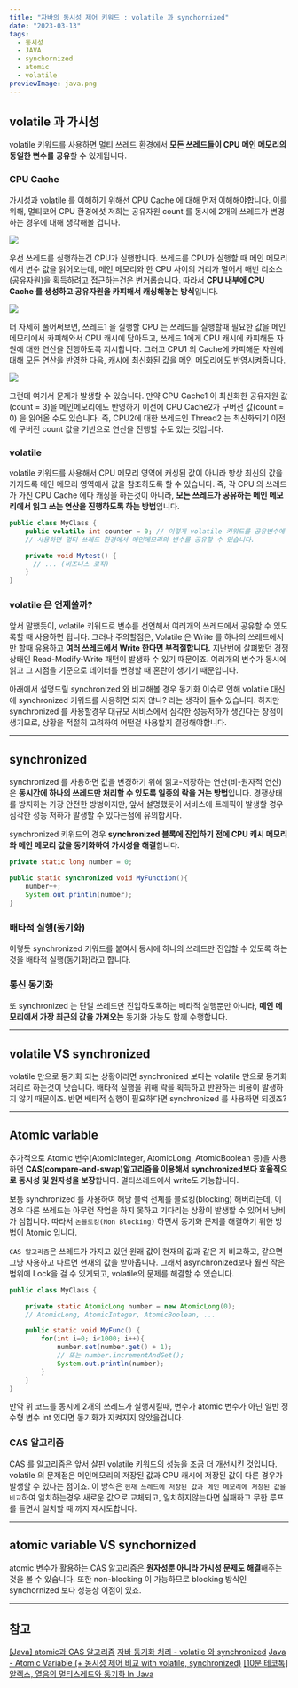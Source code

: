 ```yaml
---
title: "자바의 동시성 제어 키워드 : volatile 과 synchornized"
date: "2023-03-13"
tags:
  - 동시성
  - JAVA
  - synchornized
  - atomic
  - volatile
previewImage: java.png
---
```


## volatile 과 가시성

volatile 키워드를 사용하면 멀티 쓰레드 환경에서 **모든 쓰레드들이 CPU 메인 메모리의 동일한 변수를 공유**할 수 있게됩니다.

### CPU Cache

가시성과 volatile 를 이해하기 위해선 CPU Cache 에 대해 먼저 이해해야합니다. 이를 위해, 멀티코어 CPU 환경에섯 저희는 공유자원 count 를 동시에 2개의 쓰레드가 변경하는 경우에 대해 생각해볼 겁니다.

![](https://velog.velcdn.com/images/msung99/post/9011092c-c59f-4be2-82ee-41c9ca939017/image.png)

우선 쓰레드를 실행하는건 CPU가 실행합니다. 쓰레드를 CPU가 실행할 때 메인 메모리에서 변수 값을 읽어오는데, 메인 메모리와 한 CPU 사이의 거리가 멀어서 매번 리소스(공유자원)을 획득하려고 접근하는건은 번거롭습니다. 따라서 **CPU 내부에 CPU Cache 를 생성하고 공유자원을 카피해서 캐싱해놓는 방식**입니다.

![](https://velog.velcdn.com/images/msung99/post/75eb5816-cdb1-435a-bc8d-62434d37f1b6/image.png)

더 자세히 풀어써보면, 쓰레드1 을 실행할 CPU 는 쓰레드를 실행할때 필요한 값을 메인메모리에서 카피해와서 CPU 캐시에 담아두고, 쓰레드 1에게 CPU 캐시에 카피해둔 자원에 대한 연산을 진행하도록 지시합니다. 그러고 CPU1 의 Cache에 카피해둔 자원에 대해 모든 연산을 반영한 다음, 캐시에 최신화된 값을 메인 메모리에도 반영시켜줍니다.

![](https://velog.velcdn.com/images/msung99/post/0ded1c8f-b7ee-4337-8203-57ab7b34c413/image.png)

그런데 여기서 문제가 발생할 수 있습니다. 만약 CPU Cache1 이 최신화한 공유자원 값(count = 3)을 메인메모리에도 반영하기 이전에 CPU Cache2가 구버전 값(count = 0) 을 읽어올 수도 있습니다. 즉, CPU2에 대한 쓰레드인 Thread2 는 최신화되기 이전에 구버전 count 값을 기반으로 연산을 진행할 수도 있는 것입니다.

### volatile

volatile 키워드를 사용해서 CPU 메모리 영역에 캐싱된 값이 아니라 항상 최신의 값을 가지도록 메인 메모리 영역에서 값을 참조하도록 할 수 있습니다. 즉, 각 CPU 의 쓰레드가 가진 CPU Cache 에다 캐싱을 하는것이 아니라, **모든 쓰레드가 공유하는 메인 메모리에서 읽고 쓰는 연산을 진행하도록 하는 방법**입니다.

```java
public class MyClass {
	public volatile int counter = 0; // 이렇게 volatile 키워드를 공유변수에
    // 사용하면 멀티 쓰레드 환경에서 메인메모리의 변수를 공유할 수 있습니다.

    private void Mytest() {
 	  // ... (비즈니스 로직)
    }
}
```

### volatile 은 언제쓸까?

앞서 말했듯이, volatile 키워드로 변수를 선언해서 여러개의 쓰레드에서 공유할 수 있도록할 때 사용하면 됩니다. 그러나 주의할점은, Volatile 은 Write 를 하나의 쓰레드에서만 할때 유용하고 **여러 쓰레드에서 Write 한다면 부적절합니다.** 지난번에 살펴봤던 경쟁상태인 Read-Modify-Write 패턴이 발생하 수 있기 때문이죠.
여러개의 변수가 동시에 읽고 그 시점을 기준으로 데이터를 변경할 때 혼란이 생기기 때문입니다.

아래에서 설명드릴 synchronized 와 비교해볼 경우 동기화 이슈로 인해 volatile 대신에 synchronized 키워드를 사용하면 되지 않나? 라는 생각이 들수 있습니다. 하지만 synchronized 를 사용할경우 대규모 서비스에서 심각한 성능저하가 생긴다는 장점이 생기므로, 상황을 적절히 고려하여 어떤걸 사용할지 결정해야합니다.

---

## synchronized

synchronized 를 사용하면 값을 변경하기 위해 읽고-저장하는 연산(비-원자적 연산)은 **동시간에 하나의 쓰레드만 처리할 수 있도록 일종의 락을 거는 방법**입니다.
경쟁상태를 방지하는 가장 안전한 방벙이지만, 앞서 설명했듯이 서비스에 트래픽이 발생할 경우 심각한 성능 저하가 발생할 수 있다는점에 유의합시다.

synchronized 키워드의 경우 **synchronized 블록에 진입하기 전에 CPU 캐시 메모리와 메인 메모리 값을 동기화하여 가시성을 해결**합니다.

```java
private static long number = 0;

public static synchronized void MyFunction(){
	number++;
    System.out.println(number);
}
```

### 배타적 실행(동기화)

이렇듯 synchronized 키워드를 붙여서 동시에 하나의 쓰레드만 진입할 수 있도록 하는 것을 배타적 실행(동기화)라고 합니다.

### 통신 동기화

또 synchronized 는 단일 쓰레드만 진입하도록하는 배타적 실행뿐만 아니라, **메인 메모리에서 가장 최근의 값을 가져오는** 동기화 가능도 함께 수행합니다.

---

## volatile VS synchronized

volatile 만으로 동기화 되는 상황이라면 synchronized 보다는 volatile 만으로 동기화 처리르 하는것이 낫습니다. 배타적 실행을 위해 락을 획득하고 반환하는 비용이 발생하지 않기 때문이죠. 반면 배타적 실행이 필요하다면 synchronized 를 사용하면 되겠죠?

---

## Atomic variable

추가적으로 Atomic 변수(AtomicInteger, AtomicLong, AtomicBoolean 등)을 사용하면 **CAS(compare-and-swap)알고리즘을 이용해서 synchronized보다 효율적으로 동시성 및 원자성을 보장**합니다. 멀티쓰레드에서 write도 가능합니다.

보통 synchronized 를 사용하여 해당 블럭 전체를 블로킹(blocking) 해버리는데, 이 경우 다른 쓰레드는 아무런 작업을 하지 못하고 기다리는 상황이 발생할 수 있어서 낭비가 심합니다. 따라서 `논블로킹(Non Blocking)` 하면서 동기화 문제를 해결하기 위한 방법이 Atomic 입니다.

`CAS 알고리즘`은 쓰레드가 가지고 있던 원래 값이 현재의 값과 같은 지 비교하고, 같으면 그냥 사용하고 다르면 현재의 값을 받아옵니다. 그래서 asynchronized보다 훨씬 작은 범위에 Lock을 걸 수 있게되고, volatile의 문제를 해결할 수 있습니다.

```java
public class MyClass {

	private static AtomicLong number = new AtomicLong(0);
    // AtomicLong, AtomicInteger, AtomicBoolean, ...

	public static void MyFunc() {
    	for(int i=0; i<1000; i++){
			number.set(number.get() + 1);
        	// 또는 number.incrementAndGet();
    		System.out.println(number);
        }
	}
}
```

만약 위 코드를 동시에 2개의 쓰레드가 실행시킬때, 변수가 atomic 변수가 아닌 일반 정수형 변수 int 였다면 동기화가 지켜지지 않았을겁니다.

### CAS 알고리즘

CAS 를 알고리즘은 앞서 살핀 volatile 키워드의 성능을 조금 더 개선시킨 것입니다. volatile 의 문제점은 메인메모리의 저장된 값과 CPU 캐시에 저장된 값이 다른 경우가 발생할 수 있다는 점이죠.
이 방식은 `현재 쓰레드에 저장된 값과 메인 메모리에 저장된 값을 비교`하여 일치하는경우 새로운 값으로 교체되고, 일치하지않는다면 실패하고 무한 루프를 돌면서 일치할 때 까지 재시도합니다.

---

## atomic variable VS synchornized

atomic 변수가 활용하는 CAS 알고리즘은 **원자성뿐 아니라 가시성 문제도 해결**해주는 것을 볼 수 있습니다. 또한 non-blocking 이 가능하므로 blocking 방식인 synchornized 보다 성능상 이점이 있죠.

---

## 참고

[[Java] atomic과 CAS 알고리즘](https://steady-coding.tistory.com/568)
[자바 동기화 처리 - volatile 와 synchronized](https://jronin.tistory.com/110)
[Java - Atomic Variable (+ 동시성 제어 비교 with volatile, synchronized)](https://jaehoney.tistory.com/112)
[[10분 테코톡] 알렉스, 열음의 멀티스레드와 동기화 In Java](https://www.youtube.com/watch?v=ktWcieiNzKs)
